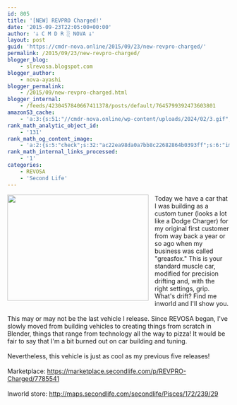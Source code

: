 ```yaml
---
id: 805
title: '[NEW] REVPRO Charged!'
date: '2015-09-23T22:05:00+00:00'
author: '𐕣 C M D R ░ NOVA 𐕣'
layout: post
guid: 'https://cmdr-nova.online/2015/09/23/new-revpro-charged/'
permalink: /2015/09/23/new-revpro-charged/
blogger_blog:
    - slrevosa.blogspot.com
blogger_author:
    - nova-ayashi
blogger_permalink:
    - /2015/09/new-revpro-charged.html
blogger_internal:
    - /feeds/4230457840667411378/posts/default/7645799392473603801
amazonS3_cache:
    - 'a:3:{s:51:"//cmdr-nova.online/wp-content/uploads/2024/02/3.gif";a:1:{s:9:"timestamp";i:1715804320;}s:57:"//cmdr-nova.online/wp-content/uploads/2024/02/NoAi_01.png";a:1:{s:9:"timestamp";i:1721660324;}s:67:"//cmdr-nova.online/wp-content/uploads/2024/02/721ac29ea9cbae00.jpeg";a:1:{s:9:"timestamp";i:1714431072;}}'
rank_math_analytic_object_id:
    - '131'
rank_math_og_content_image:
    - 'a:2:{s:5:"check";s:32:"ac22ea98da0a7bb8c22682864b0393ff";s:6:"images";a:0:{}}'
rank_math_internal_links_processed:
    - '1'
categories:
    - REVOSA
    - 'Second Life'
---
```


<div style="clear: both; text-align: center;">
<a href="http://4.bp.blogspot.com/-5giU_M6seQQ/VgMhBfexBHI/AAAAAAAAAMk/mMYF1-Hay2w/s1600/RPCAD.png" style="clear: left; float: left; margin-bottom: 1em; margin-right: 1em;"><img border="0" height="240" src="http://4.bp.blogspot.com/-5giU_M6seQQ/VgMhBfexBHI/AAAAAAAAAMk/mMYF1-Hay2w/s320/RPCAD.png" width="320" /></a></div>
Today we have a car that I was building as a custom tuner (looks a lot like a Dodge Charger) for my original first customer from way back a year or so ago when my business was called "greasfox." This is your standard muscle car, modified for precision drifting and, with the right settings, grip. What's drift? Find me inworld and I'll show you.<br />
<br />
This may or may not be the last vehicle I release. Since REVOSA began, I've slowly moved from building vehicles to creating things from scratch in Blender, things that range from technology all the way to pizza! It would be fair to say that I'm a bit burned out on car building and tuning.<br />
<br />
Nevertheless, this vehicle is just as cool as my previous five releases!<br />
<br />
Marketplace: <a href="https://marketplace.secondlife.com/p/REVPRO-Charged/7785541" target="_blank" rel="noopener">https://marketplace.secondlife.com/p/REVPRO-Charged/7785541</a><br />
<br />
Inworld store: <a href="http://maps.secondlife.com/secondlife/Pisces/172/239/29" target="_blank" rel="noopener">http://maps.secondlife.com/secondlife/Pisces/172/239/29</a>